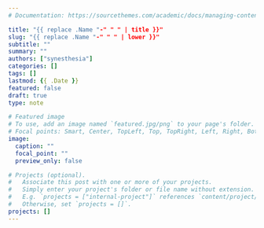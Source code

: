 ```yaml
---
# Documentation: https://sourcethemes.com/academic/docs/managing-content/

title: "{{ replace .Name "-" " " | title }}"
slug: "{{ replace .Name "-" " " | lower }}"
subtitle: ""
summary: ""
authors: ["synesthesia"]
categories: []
tags: []
lastmod: {{ .Date }}
featured: false
draft: true
type: note

# Featured image
# To use, add an image named `featured.jpg/png` to your page's folder.
# Focal points: Smart, Center, TopLeft, Top, TopRight, Left, Right, BottomLeft, Bottom, BottomRight.
image:
  caption: ""
  focal_point: ""
  preview_only: false

# Projects (optional).
#   Associate this post with one or more of your projects.
#   Simply enter your project's folder or file name without extension.
#   E.g. `projects = ["internal-project"]` references `content/project/deep-learning/index.md`.
#   Otherwise, set `projects = []`.
projects: []
---
```

